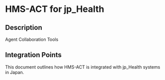 # HMS-ACT for jp_Health

## Description

Agent Collaboration Tools

## Integration Points

This document outlines how HMS-ACT is integrated with jp_Health systems in Japan.
